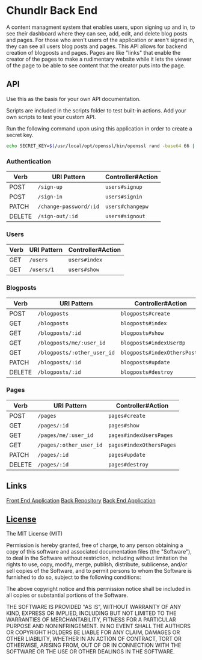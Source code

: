 # Chundlr Back End

A content managment system that enables users, upon signing up and in, to
see their dashboard where they can see, add, edit, and delete blog posts
and pages. For those who aren't users of the application or aren't signed
in, they can see all users blog posts and pages. This API allows for backend
creation of blogposts and pages. Pages are like "links" that enable the
creator of the pages to make a rudimentary website while it lets the viewer
of the page to be able to see content that the creator puts into the page.


## API

Use this as the basis for your own API documentation.

Scripts are included in  the scripts folder to test built-in actions. Add your
own scripts to test your custom API.

Run the following command upon using this application in order to create a
secret key.
```sh
echo SECRET_KEY=$(/usr/local/opt/openssl/bin/openssl rand -base64 66 | tr -d '\n') >>.env
```

### Authentication

| Verb   | URI Pattern            | Controller#Action |
|--------|------------------------|-------------------|
| POST   | `/sign-up`             | `users#signup`    |
| POST   | `/sign-in`             | `users#signin`    |
| PATCH  | `/change-password/:id` | `users#changepw`  |
| DELETE | `/sign-out/:id`        | `users#signout`   |



### Users

| Verb | URI Pattern | Controller#Action |
|------|-------------|-------------------|
| GET  | `/users`    | `users#index`     |
| GET  | `/users/1`  | `users#show`      |

### Blogposts

| Verb   | URI Pattern            | Controller#Action |
|--------|------------------------|-------------------|
| POST   | `/blogposts`               | `blogposts#create`          |
| GET    | `/blogposts`               | `blogposts#index`           |
| GET    | `/blogposts/:id`           | `blogposts#show`            |
| GET    | `/blogposts/me/:user_id`   | `blogposts#indexUserBp`     |
| GET    | `/blogposts/:other_user_id`| `blogposts#indexOthersPosts`|
| PATCH  | `/blogposts/:id`           | `blogposts#update`          |
| DELETE | `/blogposts/:id`           | `blogposts#destroy`         |

### Pages

| Verb   | URI Pattern            | Controller#Action |
|--------|------------------------|-------------------|
| POST   | `/pages`               | `pages#create`          |
| GET    | `/pages/:id`           | `pages#show`            |
| GET    | `/pages/me/:user_id`   | `pages#indexUsersPages` |
| GET    | `/pages/:other_user_id`| `pages#indexOthersPages`|
| PATCH  | `/pages/:id`           | `pages#update`          |
| DELETE | `/pages/:id`           | `pages#destroy`         |

## Links
[Front End Application](https://squad003.github.io/front-end/)
[Back Repository](https://github.com/Squad003/squad-project-backend)
[Back End Application](https://agile-forest-14016.herokuapp.com)

## [License](https://opensource.org/licenses/MIT)

The MIT License (MIT)

Permission is hereby granted, free of charge, to any person obtaining a copy of this software and associated documentation files (the "Software"), to deal in the Software without restriction, including without limitation the rights to use, copy, modify, merge, publish, distribute, sublicense, and/or sell copies of the Software, and to permit persons to whom the Software is furnished to do so, subject to the following conditions:

The above copyright notice and this permission notice shall be included in all copies or substantial portions of the Software.

THE SOFTWARE IS PROVIDED "AS IS", WITHOUT WARRANTY OF ANY KIND, EXPRESS OR IMPLIED, INCLUDING BUT NOT LIMITED TO THE WARRANTIES OF MERCHANTABILITY, FITNESS FOR A PARTICULAR PURPOSE AND NONINFRINGEMENT. IN NO EVENT SHALL THE AUTHORS OR COPYRIGHT HOLDERS BE LIABLE FOR ANY CLAIM, DAMAGES OR OTHER LIABILITY, WHETHER IN AN ACTION OF CONTRACT, TORT OR OTHERWISE, ARISING FROM, OUT OF OR IN CONNECTION WITH THE SOFTWARE OR THE USE OR OTHER DEALINGS IN THE SOFTWARE.
